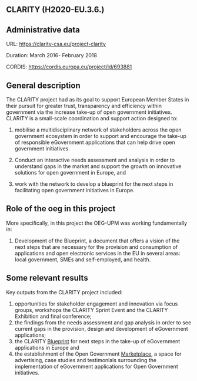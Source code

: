 ## CLARITY (H2020-EU.3.6.)


## Administrative data

URL: https://clarity-csa.eu/project-clarity

Duration: March 2016- February 2018

CORDIS: https://cordis.europa.eu/project/id/693881

## General description
The CLARITY project had as its goal to support European Member States in their pursuit for greater trust, transparency and efficiency within government via the increase take-up of open government initiatives. CLARITY is a small-scale coordination and support action designed to: 

1) mobilise a multidisciplinary network of stakeholders across the open government ecosystem in order to support and encourage the take-up of responsible eGovernment applications that can help drive open government initiatives. 

2) Conduct an interactive needs assessment and analysis in order to understand gaps in the market and support the growth on innovative solutions for open government in Europe, and 

3) work with the network to develop a blueprint for the next steps in facilitating open government initiatives in Europe. 



## Role of the oeg in this project
More specifically, in this project the OEG-UPM was working fundamentally in:
1. Development of the Blueprint, a document that offers a vision of the next steps that are necessary for the provision and consumption of applications and open electronic services in the EU in several areas: local government, SMEs and self-employed, and health.




## Some relevant results
Key outputs from the CLARITY project included: 
1) opportunities for stakeholder engagement and innovation via focus groups, workshops the CLARITY Sprint Event and the CLARITY Exhibition and final conference; 
2) the findings from the needs assessment and gap analysis in order to see current gaps in the provision, design and development of eGovernment applications; 
3) the CLARITY [Blueprint](https://www.zaragoza.es/sede/portal/clarity/es/) for next steps in the take-up of eGovernment applications in Europe and 
4) the establishment of the Open Government [Marketplace](https://clarity-csa.eu/portfolio-classic-3cols), a space for advertising, case studies and testimonials surrounding the implementation of eGovernment applications for Open Government initiatives.
